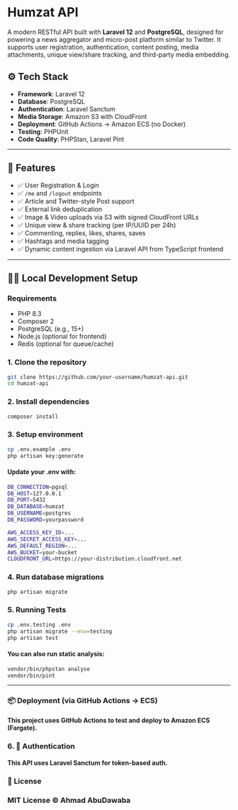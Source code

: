 # Humzat API

A modern RESTful API built with **Laravel 12** and **PostgreSQL**, designed for powering a news aggregator and micro-post platform similar to Twitter. It supports user registration, authentication, content posting, media attachments, unique view/share tracking, and third-party media embedding. 

## ⚙️ Tech Stack

- **Framework**: Laravel 12
- **Database**: PostgreSQL
- **Authentication**: Laravel Sanctum
- **Media Storage**: Amazon S3 with CloudFront
- **Deployment**: GitHub Actions → Amazon ECS (no Docker)
- **Testing**: PHPUnit
- **Code Quality**: PHPStan, Laravel Pint

---

## 🚀 Features

- ✅ User Registration & Login
- ✅ `/me` and `/logout` endpoints
- ✅ Article and Twitter-style Post support
- ✅ External link deduplication
- ✅ Image & Video uploads via S3 with signed CloudFront URLs
- ✅ Unique view & share tracking (per IP/UUID per 24h)
- ✅ Commenting, replies, likes, shares, saves
- ✅ Hashtags and media tagging
- ✅ Dynamic content ingestion via Laravel API from TypeScript frontend

---

## 🧑‍💻 Local Development Setup

### Requirements

- PHP 8.3
- Composer 2
- PostgreSQL (e.g., 15+)
- Node.js (optional for frontend)
- Redis (optional for queue/cache)

### 1. Clone the repository

```bash
git clone https://github.com/your-username/humzat-api.git
cd humzat-api
```

### 2. Install dependencies

```bash
composer install
```

### 3. Setup environment

```bash
cp .env.example .env
php artisan key:generate
```
#### Update your .env with:

```bash
DB_CONNECTION=pgsql
DB_HOST=127.0.0.1
DB_PORT=5432
DB_DATABASE=humzat
DB_USERNAME=postgres
DB_PASSWORD=yourpassword

AWS_ACCESS_KEY_ID=...
AWS_SECRET_ACCESS_KEY=...
AWS_DEFAULT_REGION=...
AWS_BUCKET=your-bucket
CLOUDFRONT_URL=https://your-distribution.cloudfront.net
```


### 4. Run database migrations

```bash
php artisan migrate
```

### 5. Running Tests

```bash
cp .env.testing .env
php artisan migrate --env=testing
php artisan test
```
#### You can also run static analysis:

```bash
vendor/bin/phpstan analyse
vendor/bin/pint
```

---

### 📦 Deployment (via GitHub Actions → ECS)
#### This project uses GitHub Actions to test and deploy to Amazon ECS (Fargate).


### 6. 🔐 Authentication
#### This API uses Laravel Sanctum for token-based auth.


### 📝 License
### MIT License © Ahmad AbuDawaba
